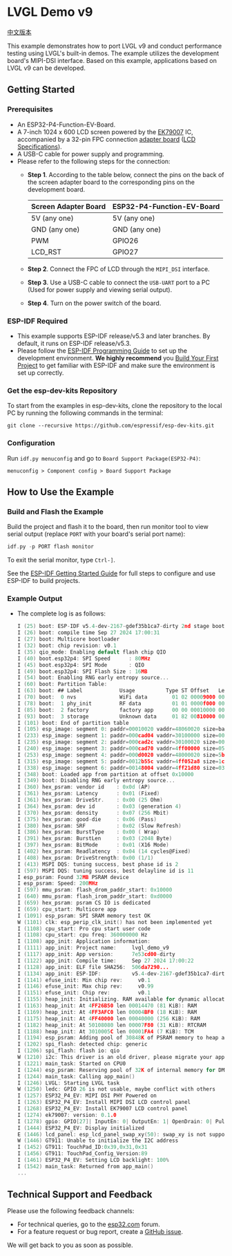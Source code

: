 # LVGL Demo v9

[中文版本](./README_CN.md)

This example demonstrates how to port LVGL v9 and conduct performance testing using LVGL's built-in demos. The example utilizes the development board's MIPI-DSI interface. Based on this example, applications based on LVGL v9 can be developed.


## Getting Started


### Prerequisites

* An ESP32-P4-Function-EV-Board.
* A 7-inch 1024 x 600 LCD screen powered by the [EK79007](https://dl.espressif.com/dl/schematics/display_driver_chip_EK79007AD_datasheet.pdf) IC, accompanied by a 32-pin FPC connection [adapter board](https://dl.espressif.com/dl/schematics/esp32-p4-function-ev-board-lcd-subboard-schematics.pdf) ([LCD Specifications](https://dl.espressif.com/dl/schematics/display_datasheet.pdf)).
* A USB-C cable for power supply and programming.
* Please refer to the following steps for the connection:
    * **Step 1**. According to the table below, connect the pins on the back of the screen adapter board to the corresponding pins on the development board.

        | Screen Adapter Board | ESP32-P4-Function-EV-Board |
        | -------------------- | -------------------------- |
        | 5V (any one)         | 5V (any one)               |
        | GND (any one)        | GND (any one)              |
        | PWM                  | GPIO26                     |
        | LCD_RST              | GPIO27                     |

    * **Step 2**. Connect the FPC of LCD through the `MIPI_DSI` interface.
    * **Step 3**. Use a USB-C cable to connect the `USB-UART` port to a PC (Used for power supply and viewing serial output).
    * **Step 4**. Turn on the power switch of the board.


### ESP-IDF Required

- This example supports ESP-IDF release/v5.3 and later branches. By default, it runs on ESP-IDF release/v5.3.
- Please follow the [ESP-IDF Programming Guide](https://docs.espressif.com/projects/esp-idf/en/latest/esp32/get-started/index.html) to set up the development environment. **We highly recommend** you [Build Your First Project](https://docs.espressif.com/projects/esp-idf/en/latest/esp32/get-started/index.html#build-your-first-project) to get familiar with ESP-IDF and make sure the environment is set up correctly.

### Get the esp-dev-kits Repository

To start from the examples in esp-dev-kits, clone the repository to the local PC by running the following commands in the terminal:

```
git clone --recursive https://github.com/espressif/esp-dev-kits.git
```


### Configuration

Run ``idf.py menuconfig`` and go to ``Board Support Package(ESP32-P4)``:

```
menuconfig > Component config > Board Support Package
```


## How to Use the Example


### Build and Flash the Example

Build the project and flash it to the board, then run monitor tool to view serial output (replace `PORT` with your board's serial port name):

```c
idf.py -p PORT flash monitor
```

To exit the serial monitor, type ``Ctrl-]``.

See the [ESP-IDF Getting Started Guide](https://docs.espressif.com/projects/esp-idf/en/latest/get-started/index.html) for full steps to configure and use ESP-IDF to build projects.


### Example Output

- The complete log is as follows:

    ```c
    I (25) boot: ESP-IDF v5.4-dev-2167-gdef35b1ca7-dirty 2nd stage bootloader
    I (26) boot: compile time Sep 27 2024 17:00:31
    I (27) boot: Multicore bootloader
    I (32) boot: chip revision: v0.1
    I (35) qio_mode: Enabling default flash chip QIO
    I (40) boot.esp32p4: SPI Speed      : 80MHz
    I (45) boot.esp32p4: SPI Mode       : QIO
    I (49) boot.esp32p4: SPI Flash Size : 16MB
    I (54) boot: Enabling RNG early entropy source...
    I (60) boot: Partition Table:
    I (63) boot: ## Label            Usage          Type ST Offset   Length
    I (70) boot:  0 nvs              WiFi data        01 02 00009000 00006000
    I (78) boot:  1 phy_init         RF data          01 01 0000f000 00001000
    I (85) boot:  2 factory          factory app      00 00 00010000 00800000
    I (93) boot:  3 storage          Unknown data     01 82 00810000 00700000
    I (101) boot: End of partition table
    I (105) esp_image: segment 0: paddr=00010020 vaddr=48060020 size=bacdch (765148) map
    I (233) esp_image: segment 1: paddr=000cad04 vaddr=30100000 size=00020h (    32) load
    I (235) esp_image: segment 2: paddr=000cad2c vaddr=30100020 size=0003ch (    60) load
    I (240) esp_image: segment 3: paddr=000cad70 vaddr=4ff00000 size=052a8h ( 21160) load
    I (253) esp_image: segment 4: paddr=000d0020 vaddr=48000020 size=5b534h (374068) map
    I (315) esp_image: segment 5: paddr=0012b55c vaddr=4ff052a8 size=1caa0h (117408) load
    I (338) esp_image: segment 6: paddr=00148004 vaddr=4ff21d80 size=03074h ( 12404) load
    I (348) boot: Loaded app from partition at offset 0x10000
    I (349) boot: Disabling RNG early entropy source...
    I (360) hex_psram: vendor id    : 0x0d (AP)
    I (361) hex_psram: Latency      : 0x01 (Fixed)
    I (361) hex_psram: DriveStr.    : 0x00 (25 Ohm)
    I (364) hex_psram: dev id       : 0x03 (generation 4)
    I (370) hex_psram: density      : 0x07 (256 Mbit)
    I (375) hex_psram: good-die     : 0x06 (Pass)
    I (380) hex_psram: SRF          : 0x02 (Slow Refresh)
    I (386) hex_psram: BurstType    : 0x00 ( Wrap)
    I (391) hex_psram: BurstLen     : 0x03 (2048 Byte)
    I (397) hex_psram: BitMode      : 0x01 (X16 Mode)
    I (402) hex_psram: Readlatency  : 0x04 (14 cycles@Fixed)
    I (408) hex_psram: DriveStrength: 0x00 (1/1)
    I (413) MSPI DQS: tuning success, best phase id is 2
    I (597) MSPI DQS: tuning success, best delayline id is 11
    I esp_psram: Found 32MB PSRAM device
    I esp_psram: Speed: 200MHz
    I (597) mmu_psram: flash_drom_paddr_start: 0x10000
    I (640) mmu_psram: flash_irom_paddr_start: 0xd0000
    I (659) hex_psram: psram CS IO is dedicated
    I (659) cpu_start: Multicore app
    I (1091) esp_psram: SPI SRAM memory test OK
    W (1101) clk: esp_perip_clk_init() has not been implemented yet
    I (1108) cpu_start: Pro cpu start user code
    I (1108) cpu_start: cpu freq: 360000000 Hz
    I (1108) app_init: Application information:
    I (1111) app_init: Project name:     lvgl_demo_v9
    I (1117) app_init: App version:      7e53cd00-dirty
    I (1122) app_init: Compile time:     Sep 27 2024 17:00:22
    I (1128) app_init: ELF file SHA256:  506da7290...
    I (1134) app_init: ESP-IDF:          v5.4-dev-2167-gdef35b1ca7-dirty
    I (1141) efuse_init: Min chip rev:     v0.1
    I (1146) efuse_init: Max chip rev:     v0.99 
    I (1151) efuse_init: Chip rev:         v0.1
    I (1155) heap_init: Initializing. RAM available for dynamic allocation:
    I (1163) heap_init: At 4FF26B50 len 00014470 (81 KiB): RAM
    I (1169) heap_init: At 4FF3AFC0 len 00004BF0 (18 KiB): RAM
    I (1175) heap_init: At 4FF40000 len 00040000 (256 KiB): RAM
    I (1182) heap_init: At 50108080 len 00007F80 (31 KiB): RTCRAM
    I (1188) heap_init: At 3010005C len 00001FA4 (7 KiB): TCM
    I (1194) esp_psram: Adding pool of 30848K of PSRAM memory to heap allocator
    I (1202) spi_flash: detected chip: generic
    I (1206) spi_flash: flash io: qio
    W (1210) i2c: This driver is an old driver, please migrate your application code to adapt `driver/i2c_master.h`
    I (1221) main_task: Started on CPU0
    I (1244) esp_psram: Reserving pool of 32K of internal memory for DMA/internal allocations
    I (1244) main_task: Calling app_main()
    I (1246) LVGL: Starting LVGL task
    W (1250) ledc: GPIO 26 is not usable, maybe conflict with others
    I (1257) ESP32_P4_EV: MIPI DSI PHY Powered on
    I (1263) ESP32_P4_EV: Install MIPI DSI LCD control panel
    I (1268) ESP32_P4_EV: Install EK79007 LCD control panel
    I (1274) ek79007: version: 0.1.0
    I (1278) gpio: GPIO[27]| InputEn: 0| OutputEn: 1| OpenDrain: 0| Pullup: 0| Pulldown: 0| Intr:0 
    I (1444) ESP32_P4_EV: Display initialized
    E (1446) lcd_panel: esp_lcd_panel_swap_xy(50): swap_xy is not supported by this panel
    W (1446) GT911: Unable to initialize the I2C address
    I (1452) GT911: TouchPad_ID:0x39,0x31,0x31
    I (1456) GT911: TouchPad_Config_Version:89
    I (1461) ESP32_P4_EV: Setting LCD backlight: 100%
    I (1542) main_task: Returned from app_main()
    ...
    ```

## Technical Support and Feedback

Please use the following feedback channels:

- For technical queries, go to the [esp32.com](https://esp32.com/viewforum.php?f=22) forum.
- For a feature request or bug report, create a [GitHub issue](https://github.com/espressif/esp-dev-kits/issues).

We will get back to you as soon as possible.
